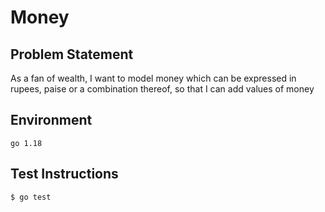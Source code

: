 # Money

## Problem Statement

As a fan of wealth,
I want to model money which can be expressed in rupees, paise or a combination thereof,
so that I can add values of money

## Environment

    go 1.18

## Test Instructions

    $ go test